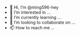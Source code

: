 - 👋 Hi, I’m @ming596-hey
- 👀 I’m interested in ...
- 🌱 I’m currently learning ...
- 💞️ I’m looking to collaborate on ...
- 📫 How to reach me ...

<!---
ming596-hey/ming596-hey is a ✨ special ✨ repository because its `README.md` (this file) appears on your GitHub profile.
You can click the Preview link to take a look at your changes.
--->

